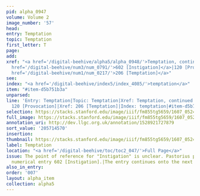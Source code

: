 ```yaml
---
pid: alpha_0947
volume: Volume 2
image_number: '57'
head:
entry: Temptation
topic: Temptation
first_letter: T
page:
add:
xref: "<a href='/digital-beehive/alpha5/alpha_0948/'>Temptation, continued</a>|<a
  href='/digital-beehive/num3/num_0791/'>602 [Instigation]</a>|120 [Provocation]|<a
  href='/digital-beehive/num1/num_0217/'>206 [Temptation]</a>"
see:
index: "<a href='/digital-beehive/index5/index_4085/'>temptation</a>"
item: "#item-d5b751b3a"
unparsed:
line: 'Entry: Temptation|Topic: Temptation|Xref: Temptation, continued|Xref: 602 [Instigation]|Xref:
  120 [Provocation]|Xref: 206 [Temptation]|Index: temptation|#item-d5b751b3a'
selection: https://stacks.stanford.edu/image/iiif/fm855tg5659/1607_0524/358,4570,3156,567/full/0/default.jpg
full_image: https://stacks.stanford.edu/image/iiif/fm855tg5659/1607_0524/full/full/0/default.jpg
annotation_uri: http://dev.llgc.org.uk/annotation/1528921727879
sort_value: '205714570'
insertion:
thumbnail: https://stacks.stanford.edu/image/iiif/fm855tg5659/1607_0524/358,4570,600,180/250,/0/default.jpg
label: Temptation
location: "<a href='/digital-beehive/toc/toc2_047/'>Full Page</a>"
issue: The point of reference for "Instigation" is unclear. Pastorius perhaps intends
  numerical entry 602 [Instigation].|The entry continues onto the next page.
also_in_entry:
order: '007'
layout: alpha_item
collection: alpha5
---
```

